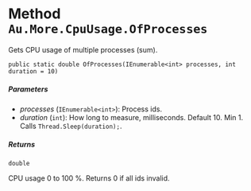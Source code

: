 # Method `Au.More.CpuUsage.OfProcesses`

Gets CPU usage of multiple processes (sum).

```
public static double OfProcesses(IEnumerable<int> processes, int duration = 10)
```

##### Parameters

- *processes*  (`IEnumerable<int>`):
    Process ids.
- *duration*  (`int`):
    How long to measure, milliseconds. Default 10. Min 1. Calls `Thread.Sleep(duration);`.

##### Returns

`double`

CPU usage 0 to 100 %. Returns 0 if all ids invalid.